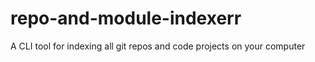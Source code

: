 # repo-and-module-indexerr
A CLI tool for indexing all git repos and code projects on your computer
